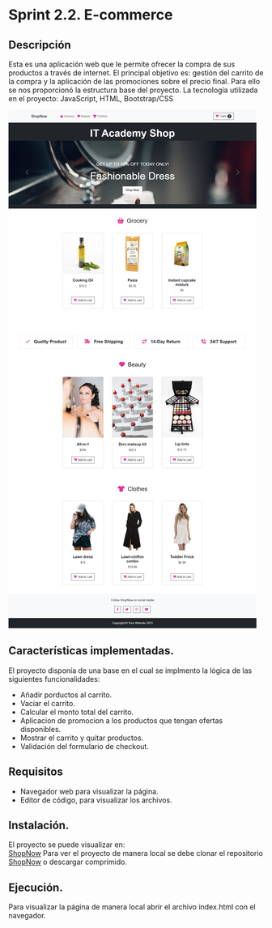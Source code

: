 # Sprint 2.2. E-commerce

## Descripción
Esta es una aplicación web que le permite ofrecer la compra de sus productos a través de internet. El principal objetivo es: gestión del carrito de la compra y la aplicación de las promociones sobre el precio final. Para ello se nos proporcionó la estructura base del proyecto.
La tecnología utilizada en el proyecto: JavaScript, HTML, Bootstrap/CSS

![ShopNow](images/ShopNow.png)  

## Características implementadas.  
El proyecto disponía de una base en el cual se implmento la lógica de las siguientes funcionalidades:
* Añadir porductos al carrito.
* Vaciar el carrito.  
* Calcular el monto total del carrito.  
* Aplicacion de promocion a los productos que tengan ofertas disponibles.  
* Mostrar el carrito y quitar productos.  
* Validación del formulario de checkout.

## Requisitos
* Navegador web para visualizar la página.  
* Editor de código, para visualizar los archivos. 

## Instalación.  
El proyecto se puede visualizar en:  
[ShopNow](https://mgonzalesdev.github.io/Sprint_2.2-JavaScript_I_-E_commerce/)
Para ver el proyecto de manera local se debe clonar el repositorio [ShopNow](https://github.com/mgonzalesdev/Sprint_2.2-JavaScript_I_-E_commerce.git) o descargar comprimido. 

## Ejecución.  
Para visualizar la página de manera local abrir el archivo index.html con el navegador.  
